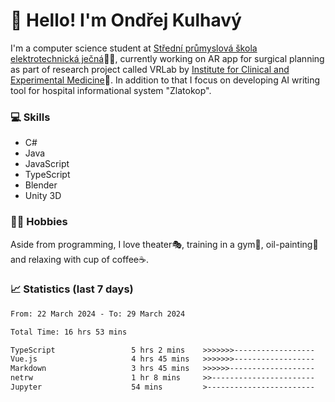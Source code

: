 # 👋 Hello! I'm Ondřej Kulhavý

I'm a computer science student at [Střední průmyslová škola elektrotechnická ječná](https://www.spsejecna.cz/)👨‍🎓, currently working on AR app for surgical planning as part of research project called VRLab by [Institute for Clinical and Experimental Medicine](https://www.ikem.cz/en/)🏥.
In addition to that I focus on developing AI writing tool for hospital informational system "Zlatokop".

### 💻 Skills
- C#
- Java
- JavaScript
- TypeScript
- Blender
- Unity 3D

### 🏋️‍♂️ Hobbies

Aside from programming, I love theater🎭, training in a gym💪, oil-painting🎨 and relaxing with cup of coffee☕.
### 📈 Statistics (last 7 days)
<!--START_SECTION:waka-->

```txt
From: 22 March 2024 - To: 29 March 2024

Total Time: 16 hrs 53 mins

TypeScript                 5 hrs 2 mins    >>>>>>>------------------   29.81 %
Vue.js                     4 hrs 45 mins   >>>>>>>------------------   28.22 %
Markdown                   3 hrs 45 mins   >>>>>>-------------------   22.28 %
netrw                      1 hr 8 mins     >>-----------------------   06.76 %
Jupyter                    54 mins         >------------------------   05.34 %
```

<!--END_SECTION:waka-->



